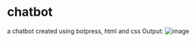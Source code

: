 # chatbot
a chatbot created using botpress, html and css
Output:
![image](https://github.com/hajeraali/chatbot/assets/116075869/0514357f-3170-4e34-9a61-a8211798b11a)

